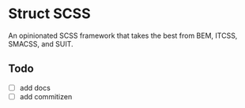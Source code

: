 # Struct SCSS

An opinionated SCSS framework that takes the best from BEM, ITCSS, SMACSS, and SUIT.

## Todo

- [ ] add docs
- [ ] add commitizen
